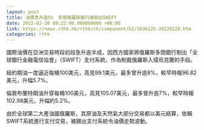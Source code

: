 ```yaml
---
layout: post
title: 油價急升逾5%　多間俄羅斯銀行被剔出SWIFT
date: 2022-02-28 08:22:00.000000000 +08:00
link: https://news.rthk.hk/rthk/ch/component/k2/1636225-20220228.htm
categories: rthk
---
```


國際油價在亞洲交易時段初段急升逾半成，因西方國家將俄羅斯多間銀行剔出「全球銀行金融電信協會」（SWIFT）支付系統，作為制裁俄羅斯入侵烏克蘭的手段。

紐約期油一度逼近每桶100美元，高見99.1美元，最多曾升逾8%，較早時報96.82美元，升幅5.7%。

倫敦布蘭特期油升穿每桶100美元，高見105.07美元，最多曾升逾7%，較早時報102.98美元，升幅約5.2%。

由於全球第二大產油國俄羅斯，其原油及天然氣大部分交易都以美元結算，依賴SWIFT系統進行支付交易，被踢出支付系統令油價走勢波動。
